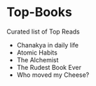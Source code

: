 # Top-Books
Curated list of Top Reads


- Chanakya in daily life
- Atomic Habits
- The Alchemist
- The Rudest Book Ever
- Who moved my Cheese?

